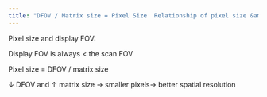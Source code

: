 ```yaml
---
title: "DFOV / Matrix size = Pixel Size  Relationship of pixel size &amp; spatial resolution"
---
```

Pixel size and display FOV:

Display FOV is always &lt; the scan FOV

Pixel size = DFOV / matrix size

&#8595; DFOV and &#8593; matrix size &#8594; smaller pixels&#8594; better spatial resolution

